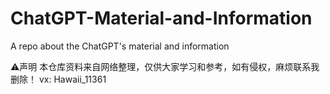 # ChatGPT-Material-and-Information
A repo about the ChatGPT's material and information


⚠️声明
本仓库资料来自网络整理，仅供大家学习和参考，如有侵权，麻烦联系我删除！
vx: Hawaii_11361
